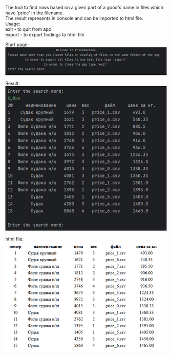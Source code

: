 The tool to find rows based on a given part of a good's name in files which have 'price' in the filename.  
The result represents in console and can be imported to html file.  
Usage:  
exit - to quit from app  
export - to export findings to html file  

Start page:  
![Alt text](https://raw.githubusercontent.com/asstrix/files/main/pricemachine/start_page.png)  

Result:  
![Alt text](https://raw.githubusercontent.com/asstrix/files/main/pricemachine/result.png)  

html file:  
![Alt text](https://raw.githubusercontent.com/asstrix/files/main/pricemachine/html.png) 
